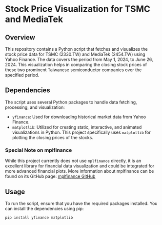 # Stock Price Visualization for TSMC and MediaTek

## Overview
This repository contains a Python script that fetches and visualizes the stock price data for TSMC (2330.TW) and MediaTek (2454.TW) using Yahoo Finance. The data covers the period from May 1, 2024, to June 26, 2024. This visualization helps in comparing the closing stock prices of these two prominent Taiwanese semiconductor companies over the specified period.

## Dependencies
The script uses several Python packages to handle data fetching, processing, and visualization:

- `yfinance`: Used for downloading historical market data from Yahoo Finance.
- `matplotlib`: Utilized for creating static, interactive, and animated visualizations in Python. This project specifically uses `matplotlib` for plotting the closing prices of the stocks.

### Special Note on mplfinance
While this project currently does not use `mplfinance` directly, it is an excellent library for financial data visualization and could be integrated for more advanced financial plots. More information about mplfinance can be found on its GitHub page: [mplfinance GitHub](https://github.com/matplotlib/mplfinance)

## Usage
To run the script, ensure that you have the required packages installed. You can install the dependencies using pip:
```bash
pip install yfinance matplotlib
